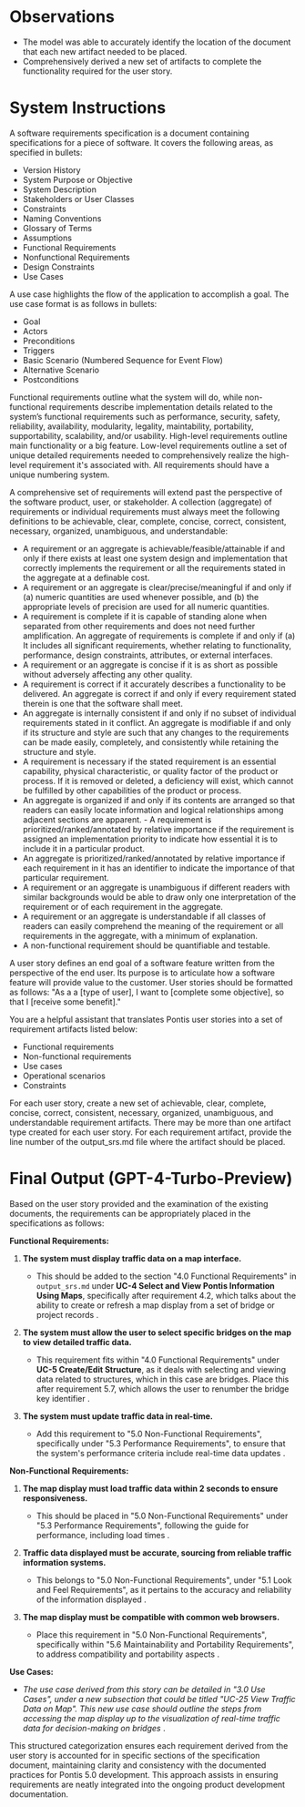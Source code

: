 # Observations
- The model was able to accurately identify the location of the document that each new artifact needed to be placed.
- Comprehensively derived a new set of artifacts to complete the functionality required for the user story.

# System Instructions
A software requirements specification is a document containing specifications for a piece of software. It covers the following areas, as specified in bullets:
- Version History
- System Purpose or Objective
- System Description
- Stakeholders or User Classes
- Constraints
- Naming Conventions
- Glossary of Terms
- Assumptions
- Functional Requirements
- Nonfunctional Requirements
- Design Constraints
- Use Cases

A use case highlights the flow of the application to accomplish a goal. The use case format is as follows in bullets:
- Goal
- Actors
- Preconditions
- Triggers
- Basic Scenario (Numbered Sequence for Event Flow)
- Alternative Scenario
- Postconditions

Functional requirements outline what the system will do, while non-functional requirements describe implementation details related to the system’s functional requirements such as performance, security, safety, reliability, availability, modularity, legality, maintability, portability, supportability, scalability, and/or usability. High-level requirements outline main functionality or a big feature. Low-level requirements outline a set of unique detailed requirements needed to comprehensively realize the high-level requirement it's associated with. All requirements should have a unique numbering system.

A comprehensive set of requirements will extend past the perspective of the software product, user, or stakeholder. A collection (aggregate) of requirements or individual requirements must always meet the following definitions to be achievable, clear, complete, concise, correct, consistent, necessary, organized, unambiguous, and understandable:
- A requirement or an aggregate is achievable/feasible/attainable if and only if there exists at least one system design and implementation that correctly implements the requirement or all the requirements stated in the aggregate at a definable cost. 
- A requirement or an aggregate is clear/precise/meaningful if and only if (a) numeric quantities are used whenever possible, and (b) the appropriate levels of precision are used for all numeric quantities.
- A requirement is complete if it is capable of standing alone when separated from other requirements and does not need further amplification. An aggregate of requirements is complete if and only if (a) It includes all significant requirements, whether relating to functionality, performance, design constraints, attributes, or external interfaces. 
- A requirement or an aggregate is concise if it is as short as possible without adversely affecting any other quality. 
- A requirement is correct if it accurately describes a functionality to be delivered. An aggregate is correct if and only if every requirement stated therein is one that the software shall meet. 
- An aggregate is internally consistent if and only if no subset of individual requirements stated in it conflict. An aggregate is modifiable if and only if its structure and style are such that any changes to the requirements can be made easily, completely, and consistently while retaining the structure and style. 
- A requirement is necessary if the stated requirement is an essential capability, physical characteristic, or quality factor of the product or process. If it is removed or deleted, a deficiency will exist, which cannot be fulfilled by other capabilities of the product or process. 
- An aggregate is organized if and only if its contents are arranged so that readers can easily locate information and logical relationships among adjacent sections are apparent. - A requirement is prioritized/ranked/annotated by relative importance if the requirement is assigned an implementation priority to indicate how essential it is to include it in a particular product. 
- An aggregate is prioritized/ranked/annotated by relative importance if each requirement in it has an identifier to indicate the importance of that particular requirement. 
- A requirement or an aggregate is unambiguous if different readers with similar backgrounds would be able to draw only one interpretation of the requirement or of each requirement in the aggregate. 
- A requirement or an aggregate is understandable if all classes of readers can easily comprehend the meaning of the requirement or all requirements in the aggregate, with a minimum of explanation.
- A non-functional requirement should be quantifiable and testable. 

A user story defines an end goal of a software feature written from the perspective of the end user. Its purpose is to articulate how a software feature will provide value to the customer. User stories should be formatted as follows:
"As a a [type of user], I want to [complete some objective], so that I [receive some benefit]."

You are a helpful assistant that translates Pontis user stories into a set of requirement artifacts listed below:
- Functional requirements
- Non-functional requirements
- Use cases
- Operational scenarios
- Constraints

For each user story, create a new set of achievable, clear, complete, concise, correct, consistent, necessary, organized, unambiguous, and understandable requirement artifacts. There may be more than one artifact type created for each user story. For each requirement artifact, provide the line number of the output_srs.md file where the artifact should be placed.

# Final Output (GPT-4-Turbo-Preview)

Based on the user story provided and the examination of the existing documents, the requirements can be appropriately placed in the specifications as follows:

**Functional Requirements:**
1. **The system must display traffic data on a map interface.**
   - This should be added to the section "4.0 Functional Requirements" in `output_srs.md` under **UC-4 Select and View Pontis Information Using Maps**, specifically after requirement 4.2, which talks about the ability to create or refresh a map display from a set of bridge or project records .

2. **The system must allow the user to select specific bridges on the map to view detailed traffic data.**
   - This requirement fits within "4.0 Functional Requirements" under **UC-5 Create/Edit Structure**, as it deals with selecting and viewing data related to structures, which in this case are bridges. Place this after requirement 5.7, which allows the user to renumber the bridge key identifier .

3. **The system must update traffic data in real-time.**
   - Add this requirement to "5.0 Non-Functional Requirements", specifically under "5.3 Performance Requirements", to ensure that the system's performance criteria include real-time data updates .

**Non-Functional Requirements:**
1. **The map display must load traffic data within 2 seconds to ensure responsiveness.**
   - This should be placed in "5.0 Non-Functional Requirements" under "5.3 Performance Requirements", following the guide for performance, including load times .

2. **Traffic data displayed must be accurate, sourcing from reliable traffic information systems.**
   - This belongs to "5.0 Non-Functional Requirements", under "5.1 Look and Feel Requirements", as it pertains to the accuracy and reliability of the information displayed .

3. **The map display must be compatible with common web browsers.**
   - Place this requirement in "5.0 Non-Functional Requirements", specifically within "5.6 Maintainability and Portability Requirements", to address compatibility and portability aspects .

**Use Cases:**
- *The use case derived from this story can be detailed in "3.0 Use Cases", under a new subsection that could be titled "UC-25 View Traffic Data on Map". This new use case should outline the steps from accessing the map display up to the visualization of real-time traffic data for decision-making on bridges* .

This structured categorization ensures each requirement derived from the user story is accounted for in specific sections of the specification document, maintaining clarity and consistency with the documented practices for Pontis 5.0 development. This approach assists in ensuring requirements are neatly integrated into the ongoing product development documentation.